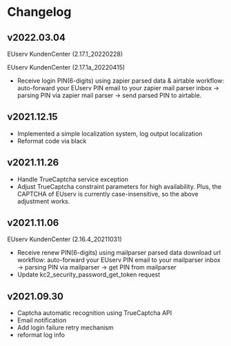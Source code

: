 # Changelog

## v2022.03.04

EUserv KundenCenter (2.17.1_20220228)

EUserv KundenCenter (2.17.1a_20220415)

- Receive login PIN(6-digits) using zapier parsed data & airtable
  workflow: auto-forward your EUserv PIN email to your zapier mail parser inbox 
  -> parsing PIN via zapier mail parser -> send parsed PIN to airtable.

## v2021.12.15

- Implemented a simple localization system, log output localization
- Reformat code via black
## v2021.11.26

- Handle TrueCaptcha service exception
- Adjust TrueCaptcha constraint parameters for high availability.
  Plus, the CAPTCHA of EUserv is currently case-insensitive, so the above adjustment works.
  
## v2021.11.06

EUserv KundenCenter (2.16.4_20211031)

- Receive renew PIN(6-digits) using mailparser parsed data download url
  workflow: auto-forward your EUserv PIN email to your mailparser inbox 
  -> parsing PIN via mailparser -> get PIN from mailparser
- Update kc2_security_password_get_token request

## v2021.09.30

- Captcha automatic recognition using TrueCaptcha API
- Email notification
- Add login failure retry mechanism
- reformat log info